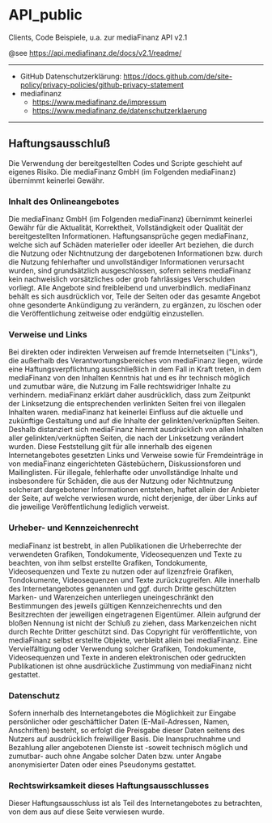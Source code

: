 
# API\_public

Clients, Code Beispiele, u.a. zur mediaFinanz API v2.1

@see https://api.mediafinanz.de/docs/v2.1/readme/

---

- GitHub Datenschutzerklärung: https://docs.github.com/de/site-policy/privacy-policies/github-privacy-statement
- mediafinanz
  - https://www.mediafinanz.de/impressum
  - https://www.mediafinanz.de/datenschutzerklaerung

---

## Haftungsausschluß

Die Verwendung der bereitgestellten Codes und Scripte geschieht auf eigenes Risiko. 
Die mediaFinanz GmbH (im Folgenden mediaFinanz) übernimmt keinerlei Gewähr.

### Inhalt des Onlineangebotes

Die mediaFinanz GmbH (im Folgenden mediaFinanz) übernimmt keinerlei Gewähr für die Aktualität, Korrektheit, 
Vollständigkeit oder Qualität der bereitgestellten Informationen. Haftungsansprüche gegen mediaFinanz, 
welche sich auf Schäden materieller oder ideeller Art beziehen, die durch die Nutzung oder Nichtnutzung der 
dargebotenen Informationen bzw. durch die Nutzung fehlerhafter und unvollständiger Informationen verursacht wurden, 
sind grundsätzlich ausgeschlossen, sofern seitens mediaFinanz kein nachweislich vorsätzliches oder grob fahrlässiges 
Verschulden vorliegt. Alle Angebote sind freibleibend und unverbindlich. mediaFinanz behält es sich ausdrücklich vor, 
Teile der Seiten oder das gesamte Angebot ohne gesonderte Ankündigung zu verändern, zu ergänzen, zu löschen oder die 
Veröffentlichung zeitweise oder endgültig einzustellen.

### Verweise und Links

Bei direkten oder indirekten Verweisen auf fremde Internetseiten ("Links"), die außerhalb des Verantwortungsbereiches 
von mediaFinanz liegen, würde eine Haftungsverpflichtung ausschließlich in dem Fall in Kraft treten, in dem mediaFinanz 
von den Inhalten Kenntnis hat und es ihr technisch möglich und zumutbar wäre, die Nutzung im Falle rechtswidriger 
Inhalte zu verhindern. mediaFinanz erklärt daher ausdrücklich, dass zum Zeitpunkt der Linksetzung die entsprechenden 
verlinkten Seiten frei von illegalen Inhalten waren. mediaFinanz hat keinerlei Einfluss auf die aktuelle und zukünftige 
Gestaltung und auf die Inhalte der gelinkten/verknüpften Seiten. Deshalb distanziert sich mediaFinanz hiermit 
ausdrücklich von allen Inhalten aller gelinkten/verknüpften Seiten, die nach der Linksetzung verändert wurden. Diese 
Feststellung gilt für alle innerhalb des eigenen Internetangebotes gesetzten Links und Verweise sowie für Fremdeinträge 
in von mediaFinanz eingerichteten Gästebüchern, Diskussionsforen und Mailinglisten. Für illegale, fehlerhafte oder 
unvollständige Inhalte und insbesondere für Schäden, die aus der Nutzung oder Nichtnutzung solcherart dargebotener 
Informationen entstehen, haftet allein der Anbieter der Seite, auf welche verwiesen wurde, nicht derjenige, der über 
Links auf die jeweilige Veröffentlichung lediglich verweist.

### Urheber- und Kennzeichenrecht

mediaFinanz ist bestrebt, in allen Publikationen die Urheberrechte der verwendeten Grafiken, Tondokumente, 
Videosequenzen und Texte zu beachten, von ihm selbst erstellte Grafiken, Tondokumente, Videosequenzen und Texte zu 
nutzen oder auf lizenzfreie Grafiken, Tondokumente, Videosequenzen und Texte zurückzugreifen. Alle innerhalb des 
Internetangebotes genannten und ggf. durch Dritte geschützten Marken- und Warenzeichen unterliegen uneingeschränkt den 
Bestimmungen des jeweils gültigen Kennzeichenrechts und den Besitzrechten der jeweiligen eingetragenen Eigentümer. 
Allein aufgrund der bloßen Nennung ist nicht der Schluß zu ziehen, dass Markenzeichen nicht durch Rechte Dritter 
geschützt sind. Das Copyright für veröffentlichte, von mediaFinanz selbst erstellte Objekte, verbleibt allein bei 
mediaFinanz. Eine Vervielfältigung oder Verwendung solcher Grafiken, Tondokumente, Videosequenzen und Texte in anderen 
elektronischen oder gedruckten Publikationen ist ohne ausdrückliche Zustimmung von mediaFinanz nicht gestattet.

### Datenschutz

Sofern innerhalb des Internetangebotes die Möglichkeit zur Eingabe persönlicher oder geschäftlicher Daten 
(E-Mail-Adressen, Namen, Anschriften) besteht, so erfolgt die Preisgabe dieser Daten seitens des Nutzers auf 
ausdrücklich freiwilliger Basis. Die Inanspruchnahme und Bezahlung aller angebotenen Dienste ist -soweit technisch 
möglich und zumutbar- auch ohne Angabe solcher Daten bzw. unter Angabe anonymisierter Daten oder eines Pseudonyms 
gestattet.

### Rechtswirksamkeit dieses Haftungsausschlusses

Dieser Haftungsausschluss ist als Teil des Internetangebotes zu betrachten, von dem aus auf diese Seite verwiesen wurde.